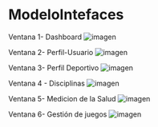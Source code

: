 # ModeloIntefaces
Ventana 1- Dashboard 
![imagen](https://github.com/user-attachments/assets/c671be34-2e32-4c6d-96a8-df86b9ee9485)

Ventana 2- Perfil-Usuario
![imagen](https://github.com/user-attachments/assets/67920f68-db93-45c0-9a3a-72896bc238c1)

Ventana 3- Perfil Deportivo
![imagen](https://github.com/user-attachments/assets/178e256c-61c0-4652-a658-a49ad016e4a2)

Ventana 4 - Disciplinas
![imagen](https://github.com/user-attachments/assets/69b2fc19-de23-4de4-baa2-c03bacf344bc)

Ventana 5- Medicion de la Salud 
![imagen](https://github.com/user-attachments/assets/bc8c8df8-6af3-4e6e-9726-2a3204da17e0)

Ventana 6- Gestión de juegos
![imagen](https://github.com/user-attachments/assets/a66f7eaa-a922-4a4a-8bf1-30b1e7a6ac2c)

